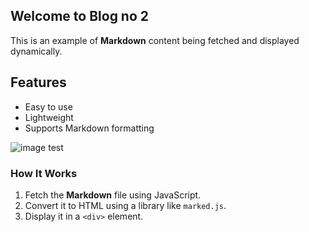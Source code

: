 <div id="test2"></div>

## Welcome to Blog no 2

This is an example of **Markdown** content being fetched and displayed dynamically.

## Features
- Easy to use
- Lightweight
- Supports Markdown formatting

![image test](https://s6.imgcdn.dev/YwRtKD.webp)


### How It Works
1. Fetch the **Markdown** file using JavaScript.
2. Convert it to HTML using a library like `marked.js`.
3. Display it in a `<div>` element.

<div>
<share-button></share-button>
</div>

